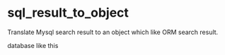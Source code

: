 # sql_result_to_object
Translate Mysql search result to an object which like ORM search result. 

database like this
